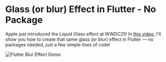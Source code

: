 # Glass (or blur) Effect in Flutter - No Package

Apple just introduced the Liquid Glass effect at WWDC25!
In [this video](https://youtu.be/j1V7O0OGz_Y), I'll show you how to create that same glass (or blur) effect in Flutter — no packages needed, just a few simple lines of code!

![Flutter Blur Effect Demo](flutter_blur_intro.gif)